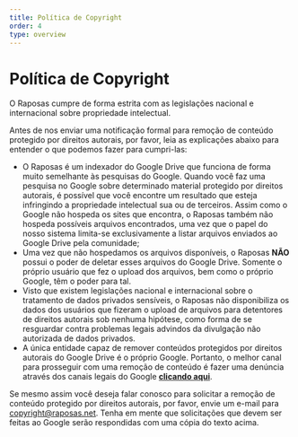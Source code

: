 ```yaml
---
title: Política de Copyright
order: 4
type: overview
---
```


<ContentColumn>

# Política de Copyright

O Raposas cumpre de forma estrita com as legislações nacional e internacional sobre propriedade intelectual.

Antes de nos enviar uma notificação formal para remoção de conteúdo protegido por direitos autorais, por favor, leia as explicações abaixo para entender o que podemos fazer para cumpri-las:

* O Raposas é um indexador do Google Drive que funciona de forma muito semelhante às pesquisas do Google. Quando você faz uma pesquisa no Google sobre determinado material protegido por direitos autorais, é possível que você encontre um resultado que esteja infringindo a propriedade intelectual sua ou de terceiros. Assim como o Google não hospeda os sites que encontra, o Raposas também não hospeda possíveis arquivos encontrados, uma vez que o papel do nosso sistema limita-se exclusivamente a listar arquivos enviados ao Google Drive pela comunidade;
* Uma vez que não hospedamos os arquivos disponíveis, o Raposas **NÃO** possui o poder de deletar esses arquivos do Google Drive. Somente o próprio usuário que fez o upload dos arquivos, bem como o próprio Google, têm o poder para tal.
* Visto que existem legislações nacional e internacional sobre o tratamento de dados privados sensíveis, o Raposas não disponibiliza os dados dos usuários que fizeram o upload de arquivos para detentores de direitos autorais sob nenhuma hipótese, como forma de se resguardar contra problemas legais advindos da divulgação não autorizada de dados privados.
* A única entidade capaz de remover conteúdos protegidos por direitos autorais do Google Drive é o próprio Google. Portanto, o melhor canal para prosseguir com uma remoção de conteúdo é fazer uma denúncia através dos canais legais do Google **[clicando aqui](https://support.google.com/legal/answer/3110420)**.

Se mesmo assim você deseja falar conosco para solicitar a remoção de conteúdo protegido por direitos autorais, por favor, envie um e-mail para copyright@raposas.net. Tenha em mente que solicitações que devem ser feitas ao Google serão respondidas com uma cópia do texto acima.

</ContentColumn>